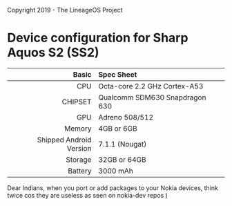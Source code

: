 Copyright 2019 - The LineageOS Project

Device configuration for Sharp Aquos S2 (SS2)
==================================

Basic   | Spec Sheet
-------:|:-------------------------
CPU     | Octa-core 2.2 GHz Cortex-A53
CHIPSET | Qualcomm SDM630 Snapdragon 630
GPU     | Adreno 508/512
Memory  | 4GB or 6GB
Shipped Android Version | 7.1.1 (Nougat)
Storage | 32GB or 64GB
Battery | 3000 mAh

Dear Indians, when you port or add packages to your Nokia devices, think twice cos they are useless as seen on nokia-dev repos )
